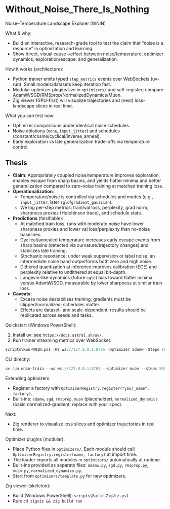 # Without_Noise_There_Is_Nothing
Noise–Temperature Landscape Explorer (WNIN)

What & why:
- Build an interactive, research-grade tool to test the claim that “noise is a resource” in optimization and learning.
- Show direct, visual cause→effect between noise/temperature, optimizer dynamics, exploration/escape, and generalization.

How it works (architecture):
- Python trainer emits typed `step_metrics` events over WebSockets (uv-run). Small models/datasets keep iteration fast.
- Modular optimizer plugins live in `optimizers/` and self-register; compare AdamW/SGD/RMSprop/NormalizedDynamics/Muon.
- Zig viewer (GPU-first) will visualize trajectories and (next) loss-landscape slices in real time.

What you can test now:
- Optimizer comparisons under identical noise schedules.
- Noise ablations (`none`, `input_jitter`) and schedules (constant/cosine/cyclical/inverse_anneal).
- Early exploration vs late generalization trade-offs via temperature control.

## Thesis 
- **Claim**: Appropriately coupled noise/temperature improves exploration, enables escape from sharp basins, and yields flatter minima and better generalization compared to zero-noise training at matched training loss.
- **Operationalization**:
  - Temperature/noise is controlled via schedules and modes (e.g., `input_jitter`, later `sgld`/`gradient_gaussian`).
  - We log per-step metrics: train/val loss, perplexity, grad norm, sharpness proxies (Hutchinson trace), and schedule state.
- **Predictions** (falsifiable):
  - At matched train loss, runs with moderate noise have lower sharpness proxies and lower val loss/perplexity than no-noise baselines.
  - Cyclical/annealed temperature increases early escape events from sharp basins (detected via curvature/trajectory changes) and stabilizes late training.
  - Stochastic resonance: under weak supervision or label noise, an intermediate noise band outperforms both zero and high noise.
  - Dithered quantization at inference improves calibration (ECE) and perplexity relative to undithered at equal bit-depth.
  - Langevin-like dynamics (future `sgld`) bias toward flatter minima versus AdamW/SGD, measurable by lower sharpness at similar train loss.
- **Caveats**:
  - Excess noise destabilizes training; gradients must be clipped/normalized; schedules matter.
  - Effects are dataset- and scale-dependent; results should be replicated across seeds and tasks.

Quickstart (Windows PowerShell):

1) Install uv: see `https://docs.astral.sh/uv/`.
2) Run trainer streaming metrics over WebSocket:

```powershell
scripts\Run-WNIN.ps1 -Ws ws://127.0.0.1:8765 -Optimizer adamw -Steps 1000 -NoiseMode input_jitter -NoiseMag 0.1 -NoiseSchedule cosine -NoisePeriod 500
```

CLI directly:

```powershell
uv run wnin-train --ws ws://127.0.0.1:8765 --optimizer muon --steps 800 --noise-mode none
```

Extending optimizers:
- Register a factory with `OptimizerRegistry.register("your_name", factory)`.
- Built-ins: `adamw`, `sgd`, `rmsprop`, `muon` (placeholder), `normalized_dynamics` (basic normalized-gradient; replace with your spec).

Next:
- Zig renderer to visualize loss slices and optimizer trajectories in real time.

Optimizer plugins (modular):
- Place Python files in `optimizers/`. Each module should call `OptimizerRegistry.register(name, factory)` at import time.
- The loader imports all modules in `optimizers/` automatically at runtime.
- Built-ins provided as separate files: `adamw.py`, `sgd.py`, `rmsprop.py`, `muon.py`, `normalized_dynamics.py`.
- Start from `optimizers/template.py` for new optimizers.

Zig viewer (skeleton):
- Build (Windows PowerShell): `scripts\Build-ZigViz.ps1`
- Run: `cd zigviz && zig build run`
